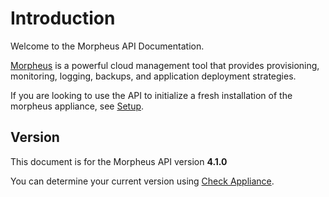 # Introduction

Welcome to the Morpheus API Documentation. 

[Morpheus](https://www.morpheusdata.com/) is a powerful cloud management tool that provides provisioning, monitoring, logging, backups, and application deployment strategies.

If you are looking to use the API to initialize a fresh installation of the morpheus appliance, see [Setup](#setup).

## Version

<aside class="info">
This document is for the Morpheus API version <b>4.1.0</b>
</aside>

You can determine your current version using [Check Appliance](#check-appliance).
